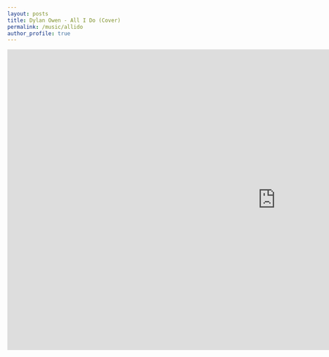 ```yaml
---
layout: posts
title: Dylan Owen - All I Do (Cover)
permalink: /music/allido
author_profile: true
---
```


<iframe width="1220" height="686" src="https://www.youtube.com/embed/sWTbCrOsKDI" frameborder="0" allow="accelerometer; autoplay; encrypted-media; gyroscope; picture-in-picture" allowfullscreen></iframe>
